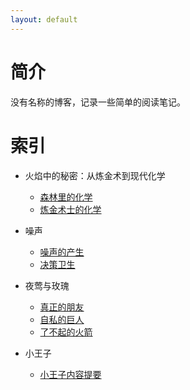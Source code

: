 ```yaml
---
layout: default
---
```



# 简介


没有名称的博客，记录一些简单的阅读笔记。


# 索引
- 火焰中的秘密：从炼金术到现代化学
  - [森林里的化学](./内容/火焰中的秘密：从炼金术到现代化学/森林里的化学.html)
  - [炼金术士的化学](./内容/火焰中的秘密：从炼金术到现代化学/炼金术士的化学.html)

- 噪声
  - [噪声的产生](./内容/噪声/噪声的产生.html)
  - [决策卫生](./内容/噪声/决策卫生.html)


- 夜莺与玫瑰
  - [真正的朋友](./内容/夜莺与玫瑰/真正的朋友.html)
  - [自私的巨人](./内容/夜莺与玫瑰/自私的巨人.html)
  - [了不起的火箭](./内容/夜莺与玫瑰/了不起的火箭.html)

- 小王子
  - [小王子内容提要](./内容/小王子/小王子内容提要.html)
